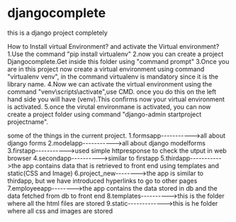 # djangocomplete
this is a django project completely

How to Install virtual Environment? and activate the Virtual environment? 
1.Use the command "pip install virtualenv" 
2.now you can create a project Djangocomplete.Get inside this folder using "command prompt" 
3.Once you are in this project now create a virtual environment using command "virtualenv venv", in the command virtualenv is mandatory since it is the library name. 
4.Now we can activate the virtual environment using the command "venv\scripts\activate",use CMD. once you do this on the left hand side you will have (venv).This confirms now your virtual environment is activated.
5.once the virutal environmane is activated, you can now create a project folder using command "django-admin startproject projectname".

some of the things in the current project.
1.formsapp----------->all about django forms
2.modelapp----------->all about django modelforms
3.firstapp----------->used simple httpresponse to check the utput in web browser
4.secondapp---------->similar to firstapp
5.thirdapp----------->the app contains data that is retrieved to front end using templates and static(CSS and Image)
6.project_new-------->the app is similar to thirdapp, but we have introduced hyperlinks to go to other pages
7.employeeapp-------->the app contains the data stored in db and the data fetched from db to front end
8.templates---------->this is the folder where all the html files are stored
9.static------------->this is he folder where all css and images are stored